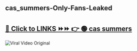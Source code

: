 
 ## cas_summers-Only-Fans-Leaked

# <h2><a href="https://clipsfans.com/cas_summers&ref=git">🔗 Click to LINKS ⏩⏩ 👉 🟢 cas summers </a></h2>

<a href="https://clipsfans.com/cas_summers&ref=git" rel="nofollow" data-target="animated-image.originalLink"><img src="https://i.ibb.co.com/xMMVF88/686577567.gif" alt="Viral Video Original" style="max-width: 100%; display: inline-block;" data-target="animated-image.originalImage"></a>
